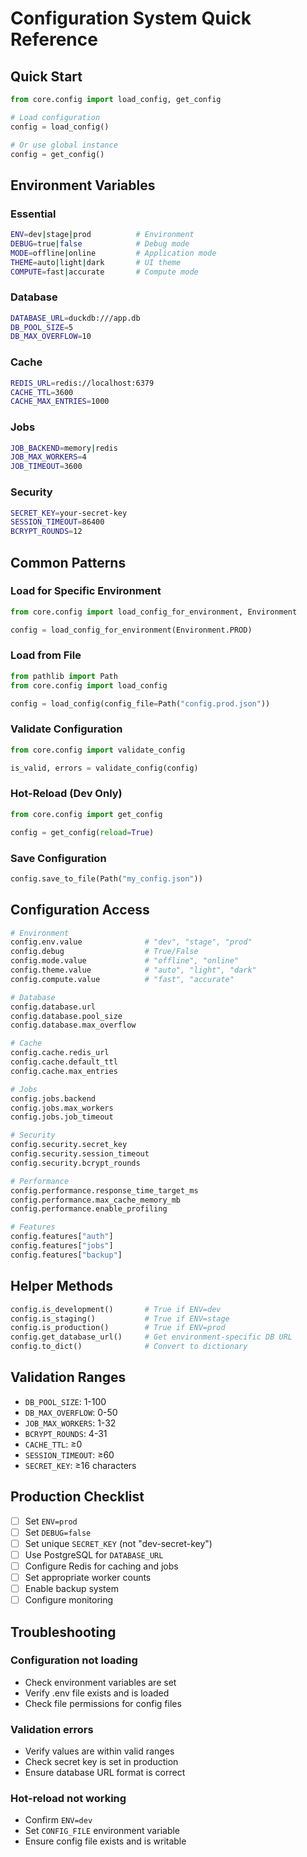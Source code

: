 # Configuration System Quick Reference

## Quick Start

```python
from core.config import load_config, get_config

# Load configuration
config = load_config()

# Or use global instance
config = get_config()
```

## Environment Variables

### Essential
```bash
ENV=dev|stage|prod          # Environment
DEBUG=true|false            # Debug mode
MODE=offline|online         # Application mode
THEME=auto|light|dark       # UI theme
COMPUTE=fast|accurate       # Compute mode
```

### Database
```bash
DATABASE_URL=duckdb:///app.db
DB_POOL_SIZE=5
DB_MAX_OVERFLOW=10
```

### Cache
```bash
REDIS_URL=redis://localhost:6379
CACHE_TTL=3600
CACHE_MAX_ENTRIES=1000
```

### Jobs
```bash
JOB_BACKEND=memory|redis
JOB_MAX_WORKERS=4
JOB_TIMEOUT=3600
```

### Security
```bash
SECRET_KEY=your-secret-key
SESSION_TIMEOUT=86400
BCRYPT_ROUNDS=12
```

## Common Patterns

### Load for Specific Environment
```python
from core.config import load_config_for_environment, Environment

config = load_config_for_environment(Environment.PROD)
```

### Load from File
```python
from pathlib import Path
from core.config import load_config

config = load_config(config_file=Path("config.prod.json"))
```

### Validate Configuration
```python
from core.config import validate_config

is_valid, errors = validate_config(config)
```

### Hot-Reload (Dev Only)
```python
from core.config import get_config

config = get_config(reload=True)
```

### Save Configuration
```python
config.save_to_file(Path("my_config.json"))
```

## Configuration Access

```python
# Environment
config.env.value              # "dev", "stage", "prod"
config.debug                  # True/False
config.mode.value             # "offline", "online"
config.theme.value            # "auto", "light", "dark"
config.compute.value          # "fast", "accurate"

# Database
config.database.url
config.database.pool_size
config.database.max_overflow

# Cache
config.cache.redis_url
config.cache.default_ttl
config.cache.max_entries

# Jobs
config.jobs.backend
config.jobs.max_workers
config.jobs.job_timeout

# Security
config.security.secret_key
config.security.session_timeout
config.security.bcrypt_rounds

# Performance
config.performance.response_time_target_ms
config.performance.max_cache_memory_mb
config.performance.enable_profiling

# Features
config.features["auth"]
config.features["jobs"]
config.features["backup"]
```

## Helper Methods

```python
config.is_development()       # True if ENV=dev
config.is_staging()           # True if ENV=stage
config.is_production()        # True if ENV=prod
config.get_database_url()     # Get environment-specific DB URL
config.to_dict()              # Convert to dictionary
```

## Validation Ranges

- `DB_POOL_SIZE`: 1-100
- `DB_MAX_OVERFLOW`: 0-50
- `JOB_MAX_WORKERS`: 1-32
- `BCRYPT_ROUNDS`: 4-31
- `CACHE_TTL`: ≥0
- `SESSION_TIMEOUT`: ≥60
- `SECRET_KEY`: ≥16 characters

## Production Checklist

- [ ] Set `ENV=prod`
- [ ] Set `DEBUG=false`
- [ ] Set unique `SECRET_KEY` (not "dev-secret-key")
- [ ] Use PostgreSQL for `DATABASE_URL`
- [ ] Configure Redis for caching and jobs
- [ ] Set appropriate worker counts
- [ ] Enable backup system
- [ ] Configure monitoring

## Troubleshooting

### Configuration not loading
- Check environment variables are set
- Verify .env file exists and is loaded
- Check file permissions for config files

### Validation errors
- Verify values are within valid ranges
- Check secret key is set in production
- Ensure database URL format is correct

### Hot-reload not working
- Confirm `ENV=dev`
- Set `CONFIG_FILE` environment variable
- Ensure config file exists and is writable
